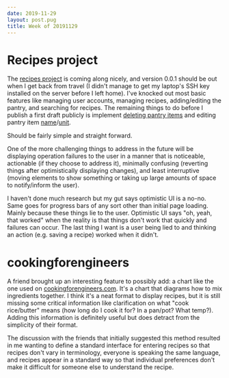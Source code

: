 ```yaml
---
date: 2019-11-29
layout: post.pug
title: Week of 20191129
---
```


# Recipes project

The [recipes project](https://github.com/akiraheid/recipes) is coming along nicely, and version 0.0.1 should be out when I get back from travel (I didn't manage to get my laptop's SSH key installed on the server before I left home). I've knocked out most basic features like managing user accounts, managing recipes, adding/editing the pantry, and searching for recipes. The remaining things to do before I publish a first draft publicly is implement [deleting pantry items](https://github.com/akiraheid/recipes/issues/195) and editing pantry item [name](https://github.com/akiraheid/recipes/issues/198)/[unit](https://github.com/akiraheid/recipes/issues/197).

Should be fairly simple and straight forward.

One of the more challenging things to address in the future will be displaying operation failures to the user in a manner that is noticeable, actionable (if they choose to address it), minimally confusing (reverting things after optimistically displaying changes), and least interruptive (moving elements to show something or taking up large amounts of space to notify/inform the user).

I haven't done much research but my gut says optimistic UI is a no-no. Same goes for progress bars of any sort other than initial page loading. Mainly because these things lie to the user. Optimistic UI says "oh, yeah, that worked" when the reality is that things don't work that quickly and failures can occur. The last thing I want is a user being lied to and thinking an action (e.g. saving a recipe) worked when it didn't.

# cookingforengineers

A friend brought up an interesting feature to possibly add: a chart like the one used on [cookingforengineers.com](http://www.cookingforengineers.com/recipe/81/Oven-Baked-Chicken-and-Rice). It's a chart that diagrams how to mix ingredients together. I think it's a neat format to display recipes, but it is still missing some critical information like clarification on what "cook rice/butter" means (how long do I cook it for? In a pan/pot? What temp?). Adding this information is definitely useful but does detract from the simplicity of their format.

The discussion with the friends that initially suggested this method resulted in me wanting to define a standard interface for entering recipes so that recipes don't vary in terminology, everyone is speaking the same language, and recipes appear in a standard way so that individual preferences don't make it difficult for someone else to understand the recipe.
